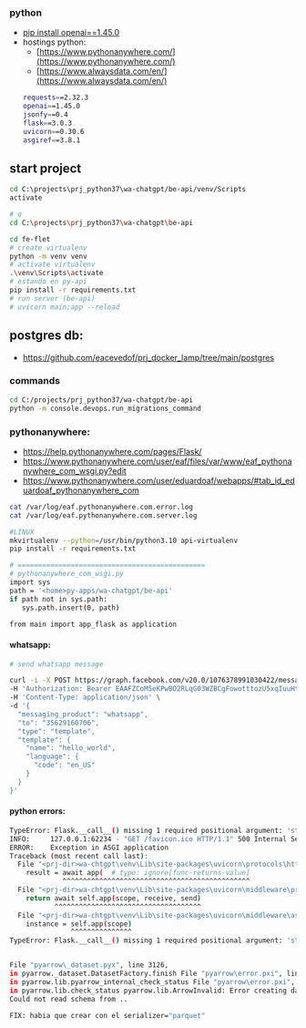 ### python
- [pip install openai==1.45.0](https://github.com/openai/openai-python/tree/main)
- hostings python: 
  - [https://www.pythonanywhere.com/](https://www.pythonanywhere.com/)
  - [https://www.alwaysdata.com/en/](https://www.alwaysdata.com/en/)
  ```sh
  requests==2.32.3
  openai==1.45.0
  jsonfy==0.4
  flask==3.0.3
  uvicorn==0.30.6
  asgiref==3.8.1
  ```
## start project
```sh
cd C:\projects\prj_python37\wa-chatgpt/be-api/venv/Scripts
activate

# o
cd C:\projects\prj_python37\wa-chatgpt\be-api

cd fe-flet
# create virtualenv
python -m venv venv
# activate virtualenv
.\venv\Scripts\activate
# estando en py-api
pip install -r requirements.txt
# run server (be-api)
# uvicorn main:app --reload
```

## postgres db:
- https://github.com/eacevedof/prj_docker_lamp/tree/main/postgres

### commands
```sh
cd C:/projects/prj_python37/wa-chatgpt/be-api
python -m console.devops.run_migrations_command
```

### pythonanywhere:
- https://help.pythonanywhere.com/pages/Flask/
- https://www.pythonanywhere.com/user/eaf/files/var/www/eaf_pythonanywhere_com_wsgi.py?edit
- https://www.pythonanywhere.com/user/eduardoaf/webapps/#tab_id_eduardoaf_pythonanywhere_com
```sh
cat /var/log/eaf.pythonanywhere.com.error.log
cat /var/log/eaf.pythonanywhere.com.server.log

#LINUX
mkvirtualenv --python=/usr/bin/python3.10 api-virtualenv
pip install -r requirements.txt

# ==============================================
# pythonanywhere_com_wsgi.py
import sys
path = '<home>py-apps/wa-chatgpt/be-api'
if path not in sys.path:
   sys.path.insert(0, path)

from main import app_flask as application
```

#### whatsapp:
```sh
# send whatsapp message

curl -i -X POST https://graph.facebook.com/v20.0/1076378991030422/messages \
-H 'Authorization: Bearer EAAFZCoM5eKPwBO2RLqG03WZBCgFowotttozU5xqIuuHtHumttbUmGxTLfX4yH0wrM05crm6iqZARNrZCbsh5yINtMZA1rrdfSTQJEZBJUPzVmJrlZAcnMBX5ysp3eb5Guc4Wn7WqzZCgHV8mNTlpJabQRROxCKfpflfxi5ji4PqteKXRfWVts5de2qvPqHkoSLp47N95NmX4TPdMw9iZCbxopUu12MMJhaFDZBr8kZD' \
-H 'Content-Type: application/json' \
-d '{
  "messaging_product": "whatsapp",
  "to": "35629160706",
  "type": "template",
  "template": {
    "name": "hello_world",
    "language": {
      "code": "en_US"
    }
  }
}'
```
#### python errors:
```sh
TypeError: Flask.__call__() missing 1 required positional argument: 'start_response'
INFO:     127.0.0.1:62234 - "GET /favicon.ico HTTP/1.1" 500 Internal Server Error
ERROR:    Exception in ASGI application
Traceback (most recent call last):
  File "<prj-dir>wa-chtgpt\venv\Lib\site-packages\uvicorn\protocols\http\h11_impl.py", line 406, in run_asgi
    result = await app(  # type: ignore[func-returns-value]
             ^^^^^^^^^^^^^^^^^^^^^^^^^^^^^^^^^^^^^^^^^^^^^^
  File "<prj-dir>wa-chtgpt\venv\Lib\site-packages\uvicorn\middleware\proxy_headers.py", line 70, in __call__
    return await self.app(scope, receive, send)
           ^^^^^^^^^^^^^^^^^^^^^^^^^^^^^^^^^^^^
  File "<prj-dir>wa-chtgpt\venv\Lib\site-packages\uvicorn\middleware\asgi2.py", line 14, in __call__
    instance = self.app(scope)
               ^^^^^^^^^^^^^^^
TypeError: Flask.__call__() missing 1 required positional argument: 'start_response'


File "pyarrow\_dataset.pyx", line 3126, 
in pyarrow._dataset.DatasetFactory.finish File "pyarrow\error.pxi", line 155, 
in pyarrow.lib.pyarrow_internal_check_status File "pyarrow\error.pxi", line 92, 
in pyarrow.lib.check_status pyarrow.lib.ArrowInvalid: Error creating dataset. 
Could not read schema from .. 

FIX: habia que crear con el serializer="parquet"
```